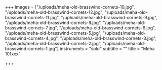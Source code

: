 +++
images = ["/uploads/meha-old-brasswind-cornets-10.jpg", "/uploads/meha-old-brasswind-cornets-12.jpg", "/uploads/meha-old-brasswind-cornets-11.jpg", "/uploads/meha-old-brasswind-cornets-9.jpg", "/uploads/meha-old-brasswind-cornets-8.jpg", "/uploads/meha-old-brasswind-cornets-7.jpg", "/uploads/meha-old-brasswind-cornets-6.jpg", "/uploads/meha-old-brasswind-cornets-5.jpg", "/uploads/meha-old-brasswind-cornets-4.jpg", "/uploads/meha-old-brasswind-cornets-3.jpg", "/uploads/meha-old-brasswind-cornets-2.jpg", "/uploads/meha-old-brasswind-cornets-1.jpg"]
instruments = "sold"
subtitle = ""
title = "Meha 101xxx"

+++
